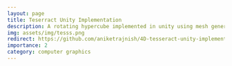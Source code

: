 ```yaml
---
layout: page
title: Teserract Unity Implementation
description: A rotating hypercube implemented in unity using mesh generation and GL library.
img: assets/img/tesss.png
redirect: https://github.com/aniketrajnish/4D-tesseract-unity-implementation
importance: 2
category: computer graphics
---
```

